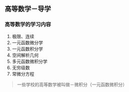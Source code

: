 ## 高等数学－导学

### 高等数学的学习内容

1. 极限、连续
2. 一元函数微分学
3. 一元函数积分学
4. 空间解析几何
5. 多元函数微积分学
6. 无穷级数
7. 常微分方程

> 一些学校的高等数学被叫做－微积分（一元函数微积分）